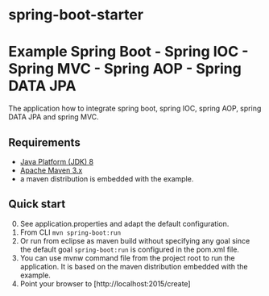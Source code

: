 # spring-boot-starter
Example Spring Boot - Spring IOC - Spring MVC - Spring AOP - Spring DATA JPA
============================

The application how to integrate spring boot, spring IOC, spring AOP, spring DATA JPA and spring MVC.

Requirements
------------
* [Java Platform (JDK) 8](http://www.oracle.com/technetwork/java/javase/downloads/index.html)
* [Apache Maven 3.x](http://maven.apache.org/)
* a maven distribution is embedded with the example. 

Quick start
-----------
0. See application.properties and adapt the default configuration.
1. From CLI `mvn spring-boot:run`
2. Or run from eclipse as maven build without specifying any goal since the 
   default goal `spring-boot:run` is configured in the pom.xml file.
3. You can use mvnw command file from the project root to run the application. It is based on the maven distribution embedded with the example.
3. Point your browser to [http://localhost:2015/create]
